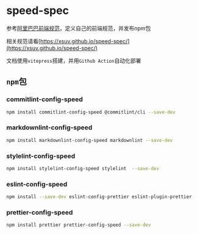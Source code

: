 # speed-spec

参考[阿里巴巴前端规范](https://github.com/alibaba/f2e-spec)，定义自己的前端规范，并发布npm包

相关规范请看[https://xsuv.github.io/speed-spec/](https://xsuv.github.io/speed-spec/)

文档使用`vitepress`搭建，并用`Github Action`自动化部署

## `npm`包

### commitlint-config-speed

```sh
npm install commitlint-config-speed @commitlint/cli --save-dev
```

### markdownlint-config-speed

```sh
npm install markdownlint-config-speed markdownlint --save-dev
```

### stylelint-config-speed

```sh
npm install stylelint-config-speed stylelint  --save-dev
```

### eslint-config-speed

```sh
npm install --save-dev eslint-config-prettier eslint-plugin-prettier
```

### prettier-config-speed

```sh
npm install prettier prettier-config-speed --save-dev
```

